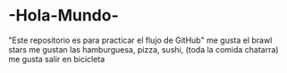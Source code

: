 # -Hola-Mundo-
"Este repositorio es para practicar el flujo de GitHub"
me gusta el brawl stars
me gustan las hamburguesa, pizza, sushi, (toda la comida chatarra)
me gusta salir en bicicleta
